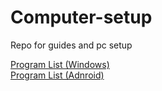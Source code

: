 # Computer-setup
Repo for guides and pc setup

[Program List (Windows)](list-programs/Windows)  
[Program List (Adnroid)](list-programs/Android)